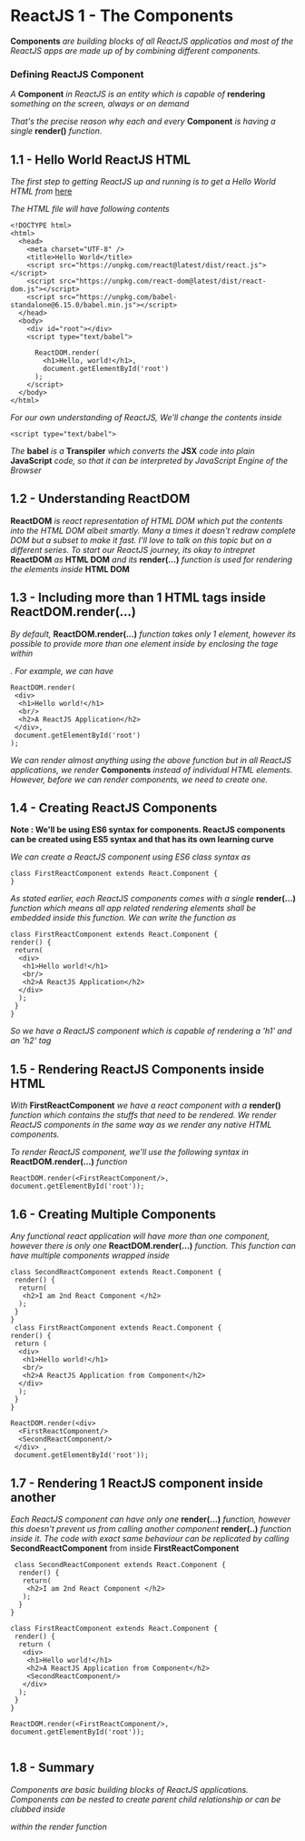# ReactJS 1 - The Components

__Components__ _are building blocks of all ReactJS applicatios and most of the ReactJS apps are made up of by combining different components._

### Defining ReactJS Component

_A_ __Component__ _in ReactJS is an entity which is capable of_ __rendering__ _something on the screen, always or on demand_

_That's the precise reason why each and every_ __Component__ _is having a single_ __render()__ _function_.

## 1.1 - Hello World ReactJS HTML

_The first step to getting ReactJS up and running is to get a Hello World HTML from_ [here](https://facebook.github.io/react/docs/installation.html)

_The HTML file will have following contents_

```
<!DOCTYPE html>
<html>
  <head>
    <meta charset="UTF-8" />
    <title>Hello World</title>
    <script src="https://unpkg.com/react@latest/dist/react.js"></script>
    <script src="https://unpkg.com/react-dom@latest/dist/react-dom.js"></script>
    <script src="https://unpkg.com/babel-standalone@6.15.0/babel.min.js"></script>
  </head>
  <body>
    <div id="root"></div>
    <script type="text/babel">

      ReactDOM.render(
        <h1>Hello, world!</h1>,
        document.getElementById('root')
      );
    </script>
  </body>
</html>

```
_For our own understanding of ReactJS, We'll change the contents inside_
```
<script type="text/babel">

```
_The_ __babel__ _is a_ __Transpiler__ _which converts the_ __JSX__ _code into plain_ __JavaScript__ _code, so that it can be interpreted by JavaScript Engine of the Browser_

## 1.2 - Understanding ReactDOM

__ReactDOM__ _is react representation of HTML DOM which put the contents into the HTML DOM albeit smartly. Many a times it doesn't redraw complete DOM but a subset to make it fast. I'll love to talk on this topic but on a different series. To start our ReactJS journey, its okay to intrepret_ __ReactDOM__ _as_ __HTML DOM__ _and its_ __render(...)__ _function is used for rendering the elements inside_ __HTML DOM__

## 1.3 - Including more than 1 HTML tags inside ReactDOM.render(...)

_By default,_ __ReactDOM.render(...)__ _function takes only 1 element, however its possible to provide more than one element inside by enclosing the tage within <DIV></DIV>. For example, we can have_

```
ReactDOM.render(
 <div>
  <h1>Hello world!</h1>
  <br/>
  <h2>A ReactJS Application</h2>
 </div>,
 document.getElementById('root')
);
```
_We can render almost anything using the above function but in all ReactJS applications, we render_ __Components__ _instead of individual HTML elements.
However, before we can render components, we need to create one._

## 1.4 - Creating ReactJS Components

__Note : We'll be using ES6 syntax for components. ReactJS components can be created using ES5 syntax and that has its own learning curve__

_We can create a ReactJS component using ES6 class syntax as_

```
class FirstReactComponent extends React.Component {
}
```
_As stated earlier, each ReactJS components comes with a single_ __render(...)__ _function which means all app related rendering elements shall be embedded inside this function. We can write the function as_

```
class FirstReactComponent extends React.Component {
render() {
 return(
  <div>
   <h1>Hello world!</h1>
   <br/>
   <h2>A ReactJS Application</h2>
  </div>
  );
 }
}

```
_So we have a ReactJS component which is capable of rendering a 'h1' and an 'h2' tag_

## 1.5 - Rendering ReactJS Components inside HTML

_With_ __FirstReactComponent__ _we have a react component with a_ __render()__ _function which contains the stuffs that need to be rendered. We render ReactJS components in the same way as we render any native HTML components._

_To render ReactJS component, we'll use the following syntax in_ __ReactDOM.render(...)__ _function_

```
ReactDOM.render(<FirstReactComponent/>, document.getElementById('root'));
```

## 1.6 - Creating Multiple Components

_Any functional react application will have more than one component, however there is only one_ __ReactDOM.render(...)__ _function. This function can have multiple components wrapped inside <div></div>_

```
class SecondReactComponent extends React.Component {
 render() {
  return(
   <h2>I am 2nd React Component </h2>
  );
 }
}
 class FirstReactComponent extends React.Component {
render() {
 return (
  <div>
   <h1>Hello world!</h1>
   <br/>
   <h2>A ReactJS Application from Component</h2>
  </div>
  );
 }
}

ReactDOM.render(<div>
  <FirstReactComponent/>
  <SecondReactComponent/>
 </div> ,
 document.getElementById('root')); 

```

## 1.7 - Rendering 1 ReactJS component inside another

_Each ReactJS component can have only one_ __render(...)__ _function, however this doesn't prevent us from calling another component_ __render(..)__ _function inside it. The code with exact same behaviour can be replicated by calling_ __SecondReactComponent__ from inside __FirstReactComponent__

```
 class SecondReactComponent extends React.Component {
  render() {
   return(
    <h2>I am 2nd React Component </h2>
   );
  }
}

class FirstReactComponent extends React.Component {
 render() {
  return (
   <div>
    <h1>Hello world!</h1>
    <h2>A ReactJS Application from Component</h2>
    <SecondReactComponent/>
   </div>
  );
 }
}

ReactDOM.render(<FirstReactComponent/>,	document.getElementById('root'));
   
  ```
## 1.8 - Summary

_Components are basic building blocks of ReactJS applications. Components can be nested to create parent child relationship or can be clubbed inside <div> within the render function_

